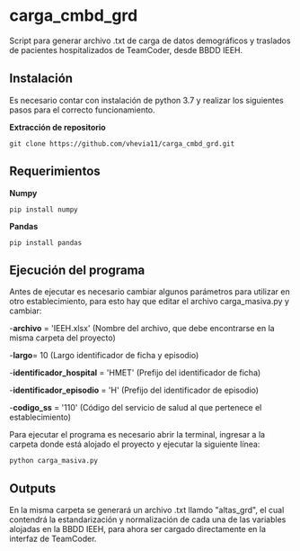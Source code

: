 # carga_cmbd_grd
Script para generar archivo .txt de carga de datos demográficos y traslados de pacientes hospitalizados de TeamCoder, desde BBDD IEEH.

## Instalación

Es necesario contar con instalación de python 3.7 y realizar los siguientes pasos para el correcto funcionamiento.

**Extracción de repositorio**

```
git clone https://github.com/vhevia11/carga_cmbd_grd.git
```

## Requerimientos

**Numpy**

```
pip install numpy
```

**Pandas**
```
pip install pandas
```

## Ejecución del programa
Antes de ejecutar es necesario cambiar algunos parámetros para utilizar en otro establecimiento, para esto hay que editar el archivo carga_masiva.py y cambiar:

-**archivo** = 'IEEH.xlsx' (Nombre del archivo, que debe encontrarse en la misma carpeta del proyecto)

-**largo**= 10 (Largo identificador de ficha y episodio)

-**identificador_hospital** = 'HMET' (Prefijo del identificador de ficha)

-**identificador_episodio** = 'H' (Prefijo del identificador de episodio)

-**codigo_ss** = '110' (Código del servicio de salud al que pertenece el establecimiento)


Para ejecutar el programa es necesario abrir la terminal, ingresar a la carpeta donde está alojado el proyecto y ejecutar la siguiente línea:

```
python carga_masiva.py
```
## Outputs

En la misma carpeta se generará un archivo .txt llamdo "altas_grd", el cual contendrá la estandarización y normalización de cada una de las variables alojadas en la BBDD IEEH, para ahora ser cargado directamente en la interfaz de TeamCoder.
